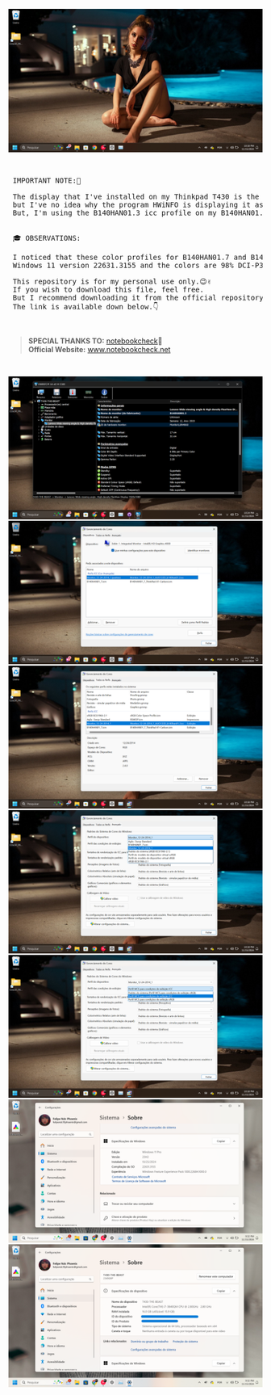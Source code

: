 ![](https://github.com/felipendc/thinkpad_t430_display_b140han01.7_or_b140han01.3_icc_profiles/blob/main/DEMO_PICS/Captura%20de%20Tela%20(29).png)


<br />

<pre> IMPORTANT NOTE:🎯 <br />
 The display that I've installed on my Thinkpad T430 is the version B140HAN01.7, 
 but I've no idea why the program HWiNFO is displaying it as if it is the B140HAN01.3. 
 But, I'm using the B140HAN01.3 icc profile on my B140HAN01.7 because I like its color calibration.👔

  
 🎓 OBSERVATIONS:

 I noticed that these color profiles for B140HAN01.7 and B140HAN01.3 displays works wonders on
 Windows 11 version 22631.3155 and the colors are 98% DCI-P3!🥇🧐  
  
 This repository is for my personal use only.😉✌️
 If you wish to download this file, feel free. 
 But I recommend downloading it from the official repository.
 The link is available down below.👇</pre> 

<br />

> **SPECIAL THANKS TO:** [notebookcheck](notebookcheck.net)🥇 <br />
> **Official Website:** www.notebookcheck.net

<br />

![](https://github.com/felipendc/thinkpad_t430_display_b140han01.7_or_b140han01.3_icc_profiles/blob/main/DEMO_PICS/Captura%20de%20Tela%20(30).png)
![](https://github.com/felipendc/thinkpad_t430_display_b140han01.7_or_b140han01.3_icc_profiles/blob/main/DEMO_PICS/Captura%20de%20Tela%20(24).png)
![](https://github.com/felipendc/thinkpad_t430_display_b140han01.7_or_b140han01.3_icc_profiles/blob/main/DEMO_PICS/Captura%20de%20Tela%20(26).png)
![](https://github.com/felipendc/thinkpad_t430_display_b140han01.7_or_b140han01.3_icc_profiles/blob/main/DEMO_PICS/Captura%20de%20Tela%20(27).png)
![](https://github.com/felipendc/thinkpad_t430_display_b140han01.7_or_b140han01.3_icc_profiles/blob/main/DEMO_PICS/Captura%20de%20Tela%20(28).png)
![](https://github.com/felipendc/thinkpad_t430_display_b140han01.7_or_b140han01.3_icc_profiles/blob/main/DEMO_PICS/Captura%20de%20Tela%20(23).png)
![](https://github.com/felipendc/thinkpad_t430_display_b140han01.7_or_b140han01.3_icc_profiles/blob/main/DEMO_PICS/Captura%20de%20Tela%20(22).png)
![]()
![]()


